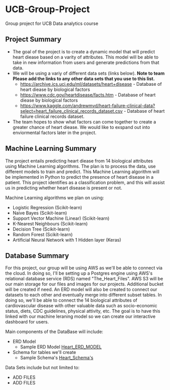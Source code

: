 # UCB-Group-Project
Group project for UCB Data analytics course


## Project Summary
- The goal of the project is to create a dynamic model that will predict heart diease based on a varity of attributes. This model will be able to take in new information from users and generate predictions from that data.
- We will be using a variy of different data sets (links below). __Note to team Please add the links to any other data sets that you use to this list.__
    * https://archive.ics.uci.edu/ml/datasets/heart+disease - Database of heart diease by biological factors
    * https://www.cdc.gov/heartdisease/facts.htm - Database of heart diease by biological factors
    * https://www.kaggle.com/andrewmvd/heart-failure-clinical-data?select=heart_failure_clinical_records_dataset.csv - Database of heart failure clinical records dataset.
- The team hopes to show what factors can come together to create a greater chance of heart diease. We would like to exspand out into enviormental factors later in the project.

## Machine Learning Summary
The project entails predicting heart diease from 14 biological attributes using Machine Learning algorithms. The plan is to process the data, use different models to train and predict. This Machine Learning algorithm will be implemented in Python to predict the presence of heart disease in a patient. This project identifies as a classification problem, and this will assist us in predicting whether heart disease is present or not.

Machine Learning algorithms we plan on using:

- Logistic Regression (Scikit-learn)
- Naive Bayes (Scikit-learn)
- Support Vector Machine (Linear) (Scikit-learn)
- K-Nearest Neighbours (Scikit-learn)
- Decision Tree (Scikit-learn)
- Random Forest (Scikit-learn)
- Artificial Neural Network with 1 Hidden layer (Keras)
## Database Summary
For this project, our group will be using AWS as we'll be able to connect via the cloud. In doing so, I'll be setting up a Postgres engine using AWS's relational database service (RDS) named "The_Heart_Files". AWS S3 will be our main storage for our files and images for our projects. Additional bucket will be created if need. An ERD model will also be created to connect our datasets to each other and eventually merge into different subset tables. In doing so, we'll be able to connect the 14 biological attributes of cardiovascular disease with other valuable data such as socio-economic status, diets, CDC guidelines, physical attivity, etc. The goal is to have this linked with our machine leraning model so we can create our interactive dashboard for users.

Main components of the DataBase will include:
  - ERD Model
    - Sample ERD Model [Heart_ERD_MODEL]( )
  - Schema for tables we'll create 
    - Sample Schema's [Heart_Schema's]( )

Data Sets include but not limited to:
  - ADD FILES
  - ADD FILES